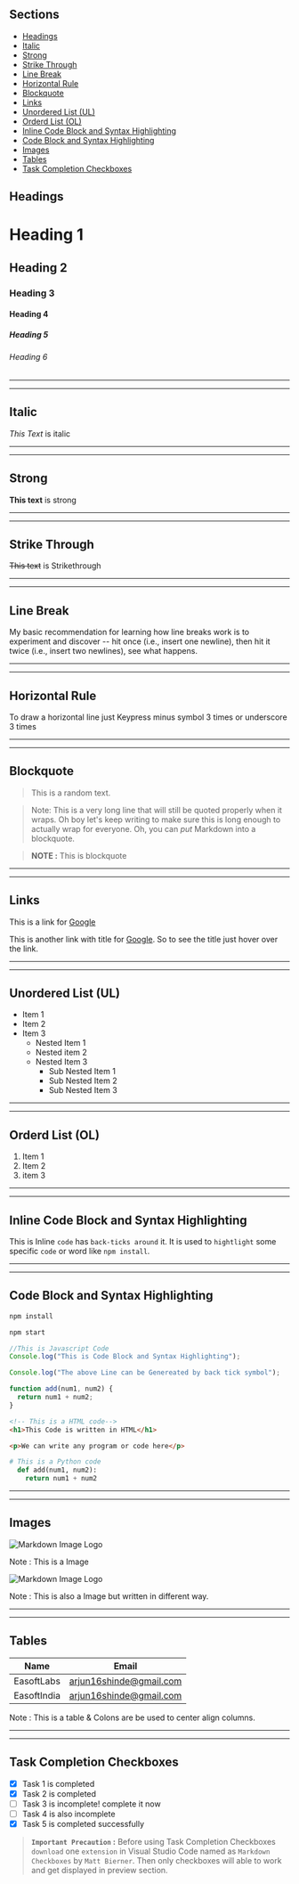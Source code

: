 ## Sections

- [Headings](#headings)
- [Italic](#italics)
- [Strong](#strong)
- [Strike Through](#strike-through)
- [Line Break](#line-break)
- [Horizontal Rule](#horizontal-rule)
- [Blockquote](#blockquote)
- [Links](#links)
- [Unordered List (UL)](<#unordered-list-(UL)>)
- [Orderd List (OL)](<#orderd-list-(OL)>)
- [Inline Code Block and Syntax Highlighting](#inline-code-block-and-syntax-highlighting)
- [Code Block and Syntax Highlighting](#code-block-and-syntax-highlighting)
- [Images](#images)
- [Tables](#tables)
- [Task Completion Checkboxes](#task-completion-checkboxes)

<!-- Headings -->

## Headings

# Heading 1

## Heading 2

### Heading 3

#### Heading 4

##### Heading 5

###### Heading 6

---

---

<!-- Italic -->

## Italic

_This Text_ is italic

---

---

<!-- Strong -->

## Strong

**This text** is strong

---

---

<!-- StrikeThrough -->

## Strike Through

~~This text~~ is Strikethrough

---

---

<!-- Line Break (New Line) -->

## Line Break

My basic recommendation for learning how line breaks work is to experiment and discover -- hit <Enter> once (i.e., insert one newline), then hit it twice (i.e., insert two newlines), see what happens.

---

---

<!-- Horizontal Rule -->

## Horizontal Rule

To draw a horizontal line just Keypress minus symbol 3 times or underscore 3 times

---

---

<!-- Blockquote -->

## Blockquote

> This is a random text.

> Note: This is a very long line that will still be quoted properly when it wraps. Oh boy let's keep writing to make sure this is long enough to actually wrap for everyone. Oh, you can _put_ Markdown into a blockquote.

> **NOTE :** This is blockquote

---

---

<!-- Links -->

## Links

This is a link for [Google](http://www.google.com)

This is another link with title for [Google](http://www.google.com "I am a title"). So to see the title just hover over the link.

---

---

<!-- Unordered List (UL) -->

## Unordered List (UL)

- Item 1
- Item 2
- Item 3
  - Nested Item 1
  - Nested item 2
  - Nested Item 3
    - Sub Nested Item 1
    - Sub Nested Item 2
    - Sub Nested Item 3

---

---

<!-- Orderd List (OL) -->

## Orderd List (OL)

1. Item 1
2. Item 2
3. item 3

---

---

<!-- Inline Code Block and Syntax Highlighting -->

## Inline Code Block and Syntax Highlighting

This is Inline `code` has `back-ticks around` it. It is used to `hightlight` some specific `code` or word like `npm install`.

---

---

<!-- Code Block and Syntax Highlighting -->

## Code Block and Syntax Highlighting

```bash
npm install

npm start
```

```javascript
//This is Javascript Code
Console.log("This is Code Block and Syntax Highlighting");

Console.log("The above Line can be Genereated by back tick symbol");

function add(num1, num2) {
  return num1 + num2;
}
```

```html
<!-- This is a HTML code-->
<h1>This Code is written in HTML</h1>

<p>We can write any program or code here</p>
```

```python
# This is a Python code
  def add(num1, num2):
    return num1 + num2
```

---

---

<!-- Images -->

## Images

![Markdown Image Logo](https://markdown-here.com/img/icon256.png "This is a Image")

Note : This is a Image

![Markdown Image Logo][logo]

[logo]: https://markdown-here.com/img/icon256.png "This is a Another Image"

Note : This is also a Image but written in different way.

---

---

<!-- Tables -->

## Tables

|    Name     |          Email          |
| :---------: | :---------------------: |
| EasoftLabs  | arjun16shinde@gmail.com |
| EasoftIndia | arjun16shinde@gmail.com |

Note : This is a table & Colons are be used to center align columns.

---

---

<!-- Task Completion Checkboxes -->

## Task Completion Checkboxes

- [x] Task 1 is completed
- [x] Task 2 is completed
- [ ] Task 3 is incomplete! complete it now
- [ ] Task 4 is also incomplete
- [x] Task 5 is completed successfully

> **`Important Precaution` :** Before using Task Completion Checkboxes `download` one `extension` in Visual Studio Code named as `Markdown Checkboxes` by `Matt Bierner`. Then only checkboxes will able to work and get displayed in preview section.
